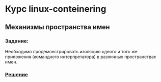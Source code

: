 # Курс linux-conteinering

## Механизмы пространства имен
### Задание: 
Необходимо продемонстрировать изоляцию одного и того же приложения (командного интерпретатора) в различных пространствах имен.
### [Решение]()
